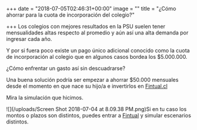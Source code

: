 +++
date = "2018-07-05T02:46:31+00:00"
image = ""
title = "¿Cómo ahorrar para la cuota de incorporación del colegio?"

+++
Los colegios con mejores resultados en la PSU suelen tener mensualidades altas respecto al promedio y aún así una alta demanda por ingresar cada año.

Y por si fuera poco existe un pago único adicional conocido como la cuota de incorporación al colegio que en algunos casos bordea los $5.000.000.

¿Cómo enfrentar un gasto así sin descuadrarse?

Una buena solución podría ser empezar a ahorrar $50.000 mensuales desde el momento en que nace su hijo/a e invertirlos en [Fintual.cl](https://www.fintual.cl)

Mira la simulación que hicimos.

![](/uploads/Screen Shot 2018-07-04 at 8.09.38 PM.png)Si en tu caso los montos o plazos son distintos, puedes entrar a [Fintual](https://fintual.cl) y simular escenarios distintos.